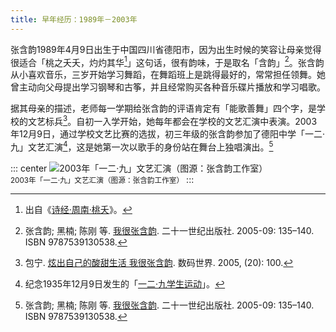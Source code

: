 ```yaml
---
title: 早年经历：1989年－2003年
---
```


张含韵1989年4月9日出生于中国四川省德阳市，因为出生时候的笑容让母亲觉得很适合「桃之夭夭，灼灼其华[^诗经]」这句话，很有韵味，于是取名「含韵」[^我很张含韵]。张含韵从小喜欢音乐，三岁开始学习舞蹈，在舞蹈班上是跳得最好的，常常担任领舞。她曾主动向父母提出学习钢琴和古筝，并且经常购买各种音乐碟片播放和学习唱歌。

据其母亲的描述，老师每一学期给张含韵的评语肯定有「能歌善舞」四个字，是学校的文艺标兵[^数码世界]。自初一入学开始，她每年都会在学校的文艺汇演中表演。2003年12月9日，通过学校文艺比赛的选拔，初三年级的张含韵参加了德阳中学「一二·九」文艺汇演[^一二九]，这是她第一次以歌手的身份站在舞台上独唱演出。[^我很张含韵]

::: center
![2003年「一二·九」文艺汇演（图源：张含韵工作室）](/images/timeline/early-129.jpg)<br/>
<small>2003年「一二·九」文艺汇演（图源：张含韵工作室）</small>
:::

<!--参考资料-->

[^诗经]: 出自《[诗经·周南·桃夭](https://baike.baidu.com/item/桃之夭夭，灼灼其华/9590129)》。
[^我很张含韵]: 张含韵; 黑楠; 陈刚 等. [我很张含韵](https://book.douban.com/subject/1426789/). 二十一世纪出版社. 2005-09: 135–140. ISBN 9787539130538.
[^数码世界]: 包宁. [炫出自己的酸甜生活 我很张含韵](https://www.cnki.com.cn/Article/CJFDTotal-SJSM200520028.htm). 数码世界. 2005, (20): 100.
[^一二九]: 纪念1935年12月9日发生的「[一二·九学生运动](https://baike.baidu.com/item/一二·九运动)」。